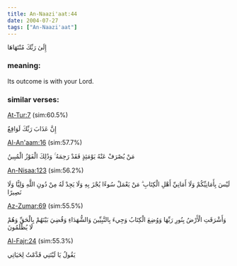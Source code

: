 ```yaml
---
title: An-Naazi'aat:44
date: 2004-07-27
tags: ["An-Naazi'aat"]
---
```

إِلَىٰ رَبِّكَ مُنْتَهَاهَا
### meaning: 
Its outcome is with your Lord.
### similar verses: 

[At-Tur:7](/52/7) (sim:60.5%)

إِنَّ عَذَابَ رَبِّكَ لَوَاقِعٌ

[Al-An'aam:16](/6/16) (sim:57.7%)

مَنْ يُصْرَفْ عَنْهُ يَوْمَئِذٍ فَقَدْ رَحِمَهُ ۚ وَذَٰلِكَ الْفَوْزُ الْمُبِينُ

[An-Nisaa:123](/4/123) (sim:56.2%)

لَيْسَ بِأَمَانِيِّكُمْ وَلَا أَمَانِيِّ أَهْلِ الْكِتَابِ ۗ مَنْ يَعْمَلْ سُوءًا يُجْزَ بِهِ وَلَا يَجِدْ لَهُ مِنْ دُونِ اللَّهِ وَلِيًّا وَلَا نَصِيرًا

[Az-Zumar:69](/39/69) (sim:55.5%)

وَأَشْرَقَتِ الْأَرْضُ بِنُورِ رَبِّهَا وَوُضِعَ الْكِتَابُ وَجِيءَ بِالنَّبِيِّينَ وَالشُّهَدَاءِ وَقُضِيَ بَيْنَهُمْ بِالْحَقِّ وَهُمْ لَا يُظْلَمُونَ

[Al-Fajr:24](/89/24) (sim:55.3%)

يَقُولُ يَا لَيْتَنِي قَدَّمْتُ لِحَيَاتِي
